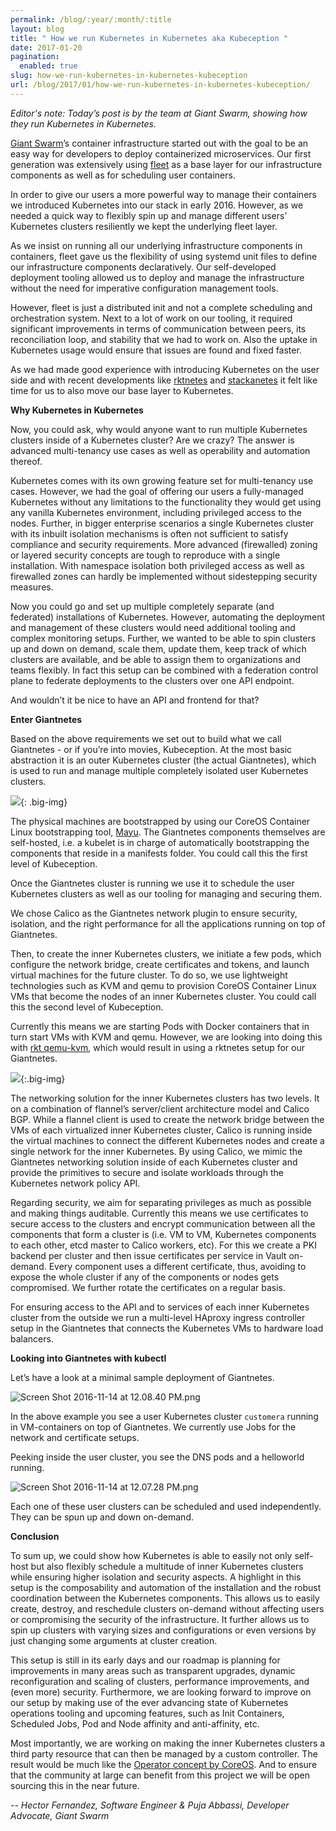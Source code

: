 ```yaml
---
permalink: /blog/:year/:month/:title
layout: blog
title: " How we run Kubernetes in Kubernetes aka Kubeception "
date: 2017-01-20
pagination:
  enabled: true
slug: how-we-run-kubernetes-in-kubernetes-kubeception
url: /blog/2017/01/how-we-run-kubernetes-in-kubernetes-kubeception/
---
```

_Editor's note: Today’s post is by the team at Giant Swarm, showing how they run Kubernetes in Kubernetes._  

[Giant Swarm](https://giantswarm.io/)’s container infrastructure started out with the goal to be an easy way for developers to deploy containerized microservices. Our first generation was extensively using [fleet](https://github.com/coreos/fleet) as a base layer for our infrastructure components as well as for scheduling user containers.  

In order to give our users a more powerful way to manage their containers we introduced Kubernetes into our stack in early 2016. However, as we needed a quick way to flexibly spin up and manage different users’ Kubernetes clusters resiliently we kept the underlying fleet layer.  

As we insist on running all our underlying infrastructure components in containers, fleet gave us the flexibility of using systemd unit files to define our infrastructure components declaratively. Our self-developed deployment tooling allowed us to deploy and manage the infrastructure without the need for imperative configuration management tools.  

However, fleet is just a distributed init and not a complete scheduling and orchestration system. Next to a lot of work on our tooling, it required significant improvements in terms of communication between peers, its reconciliation loop, and stability that we had to work on. Also the uptake in Kubernetes usage would ensure that issues are found and fixed faster.  

As we had made good experience with introducing Kubernetes on the user side and with recent developments like [rktnetes](http://blog.kubernetes.io/2016/07/rktnetes-brings-rkt-container-engine-to-Kubernetes.html) and [stackanetes](https://github.com/stackanetes/stackanetes) it felt like time for us to also move our base layer to Kubernetes.  



**Why Kubernetes in Kubernetes**



Now, you could ask, why would anyone want to run multiple Kubernetes clusters inside of a Kubernetes cluster? Are we crazy? The answer is advanced multi-tenancy use cases as well as operability and automation thereof.



Kubernetes comes with its own growing feature set for multi-tenancy use cases. However, we had the goal of offering our users a fully-managed Kubernetes without any limitations to the functionality they would get using any vanilla Kubernetes environment, including privileged access to the nodes. Further, in bigger enterprise scenarios a single Kubernetes cluster with its inbuilt isolation mechanisms is often not sufficient to satisfy compliance and security requirements. More advanced (firewalled) zoning or layered security concepts are tough to reproduce with a single installation.&nbsp;With namespace isolation both privileged access as well as firewalled zones can hardly be implemented without sidestepping security measures.



Now you could go and set up multiple completely separate (and federated)&nbsp;installations of Kubernetes. However, automating the deployment and management of these clusters would need additional tooling and complex monitoring setups. Further, we wanted to be able to spin clusters up and down on demand, scale them, update them, keep track of which clusters are available, and be able to assign them to organizations and teams flexibly.&nbsp;In fact this setup can be combined with a federation control plane to federate deployments to the clusters over one API endpoint.



And wouldn’t it be nice to have an API and frontend for that?



**Enter Giantnetes**



Based on the above requirements we set out to build what we call Giantnetes - or if you’re into movies, Kubeception. At the most basic abstraction it is an outer Kubernetes cluster (the actual Giantnetes), which is used to run and manage multiple completely isolated user Kubernetes clusters.  

 ![](https://lh6.googleusercontent.com/jWRQBd96sPwtiG6vE_4DPAvEWrRnXTWVfWE3O4_JeCXYzSaAZPpVQA-s5K8W-GTZdQBYeC-g3rS3LMB_vgz6h8-EVQps0JIcaxoeXI8T6aVOowWtWdxRB78b_K3bxzfvVWGb5cWM){: .big-img}



The physical machines are bootstrapped by using our CoreOS Container Linux bootstrapping tool, [Mayu](https://github.com/giantswarm/mayu). The Giantnetes components themselves are self-hosted, i.e. a kubelet is in charge of automatically bootstrapping the components that reside in a manifests folder. You could call this the first level of Kubeception.



Once the Giantnetes cluster is running we use it to schedule the user Kubernetes clusters as well as our tooling for managing and securing them.



We chose Calico as the Giantnetes network plugin to ensure security, isolation, and the right performance for all the applications running on top of Giantnetes.



Then, to create the inner Kubernetes clusters, we initiate a few pods, which configure the network bridge, create certificates and tokens, and launch virtual machines for the future cluster. To do so, we use lightweight technologies such as KVM and qemu to provision CoreOS Container Linux VMs that become the nodes of an inner Kubernetes cluster. You could call this the second level of Kubeception.&nbsp;



Currently this means we are starting Pods with Docker containers that in turn start VMs with KVM and qemu. However, we are looking into doing this with [rkt qemu-kvm](https://github.com/coreos/rkt/blob/master/Documentation/running-kvm-stage1.md), which would result in using a rktnetes setup for our Giantnetes.  


 ![](https://lh3.googleusercontent.com/fl8PIu5NgS4vRmUDuAGzni3uW-5RTYD0U22rF6fXr_UBfta4cLhQa2CsRNvDrmc2TiIZDRairTDYpn8QiU3Cjf6m8v74vFENCy9MHa3MgvNNEvvcwrwOxhvMe-pNITCDpV41bWBc){:.big-img}



The networking solution for the inner Kubernetes clusters has two levels. It on a combination of flannel’s server/client architecture model and Calico BGP. While a flannel client is used to create the network bridge between the VMs of each virtualized inner Kubernetes cluster, Calico is running inside the virtual machines to connect the different Kubernetes nodes and create a single network for the inner Kubernetes. By using Calico, we mimic the Giantnetes networking solution inside of each Kubernetes cluster and provide the primitives to secure and isolate workloads through the Kubernetes network policy API.



Regarding security, we aim for separating privileges as much as possible and making things auditable. Currently this means we use certificates to secure access to the clusters and encrypt communication between all the components that form a cluster is (i.e. VM to VM, Kubernetes components to each other, etcd master to Calico workers, etc). For this we create a PKI backend per cluster and then issue certificates per service in Vault on-demand. Every component uses a different certificate, thus, avoiding to expose the whole cluster if any of the components or nodes gets compromised. We further rotate the certificates on a regular basis.



For ensuring access to the API and to services of each inner Kubernetes cluster from the outside we run a multi-level HAproxy ingress controller setup in the Giantnetes that connects the Kubernetes VMs to hardware load balancers.



**Looking into Giantnetes with kubectl**



Let’s have a look at a minimal sample deployment of Giantnetes.  

 ![Screen Shot 2016-11-14 at 12.08.40 PM.png](https://lh6.googleusercontent.com/wX9sxvO2um5DeT-mjMpazRWZOvauARHLA2z5wRZC41d4V72nzNQORSxxRxq1dJxZ4Rvw3ji7_ThAntYv-iSUgZl_Eq3gSCNRRHafTuN5rdQ9eo1HwD64LP01GNsSL-SRMA5-RDGW)



In the above example you see a user Kubernetes cluster `customera` running in VM-containers on top of Giantnetes. We currently use Jobs for the network and certificate setups.  

Peeking inside the user cluster, you see the DNS pods and a helloworld running.  

 ![Screen Shot 2016-11-14 at 12.07.28 PM.png](https://lh3.googleusercontent.com/5o88zBSr5-JigMWvVnfN6nmMlKPtEt8-Gw5j_3Rq3QdsvLiHIVoOsow8WfgA5wd8WsA8M9C-MV4AdS04XDzLfzNR4T6ZXqPPAZc-Imbr-Um0B5QajGTtCqIwsMjsSAA9O-un3wvU)



Each one of these user clusters can be scheduled and used independently. They can be spun up and down on-demand.



**Conclusion**



To sum up, we could show how Kubernetes is able to easily not only self-host but also flexibly schedule a multitude of inner Kubernetes clusters while ensuring higher isolation and security aspects. A highlight in this setup is the composability and automation of the installation and the robust coordination between the Kubernetes components. This allows us to easily create, destroy, and reschedule clusters on-demand without affecting users or compromising the security of the infrastructure. It further allows us to spin up clusters with varying sizes and configurations or even versions by just changing some arguments at cluster creation.&nbsp;



This setup is still in its early days and our roadmap is planning for improvements in many areas such as transparent upgrades, dynamic reconfiguration and scaling of clusters, performance improvements, and (even more) security. Furthermore, we are looking forward to improve on our setup by making use of the ever advancing state of Kubernetes operations tooling and upcoming features, such as Init Containers, Scheduled Jobs, Pod and Node affinity and anti-affinity, etc.



Most importantly, we are working on making the inner Kubernetes clusters a third party resource that can then be managed by a custom controller. The result would be much like the [Operator concept by CoreOS](https://coreos.com/blog/introducing-operators.html). And to ensure that the community at large can benefit from this project we will be open sourcing this in the near future.



_-- Hector Fernandez, Software Engineer & Puja Abbassi, Developer Advocate, Giant Swarm_
